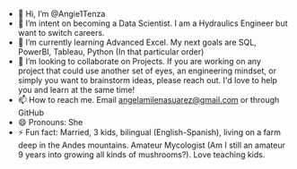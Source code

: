 - 👋 Hi, I’m @Angie1Tenza
- 👀 I’m intent on becoming a Data Scientist. I am a Hydraulics Engineer but want to switch careers.
- 🌱 I’m currently learning Advanced Excel.  My next goals are SQL, PowerBI, Tableau, Python (In that particular order)
- 💞️ I’m looking to collaborate on Projects.  If you are working on any project that could use another set of eyes, an engineering mindset, or simply you want to brainstorm ideas, please reach out. I'd love to help you and learn at the same time!
- 📫 How to reach me.  Email angelamilenasuarez@gmail.com or through GitHub
- 😄 Pronouns: She
- ⚡ Fun fact: Married, 3 kids, bilingual (English-Spanish), living on a farm deep in the Andes mountains. Amateur Mycologist (Am I still an amateur 9 years into growing all kinds of mushrooms?). Love teaching kids.

<!---
Angie1Tenza/Angie1Tenza is a ✨ special ✨ repository because its `README.md` (this file) appears on your GitHub profile.
You can click the Preview link to take a look at your changes.
--->
